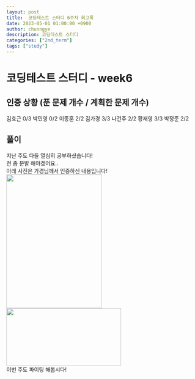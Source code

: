 ```yaml
---
layout: post
title:  코딩테스트 스터디 6주차 회고록
date: 2023-05-01 01:00:00 +0900
author: chunngye
description: 코딩테스트 스터디
categories: ["2nd_term"]
tags: ["study"]
---
```


# 코딩테스트 스터디 - week6


## 인증 상황 (푼 문제 개수 / 계획한 문제 개수)
김효근 0/3
박민영 0/2
이종훈 2/2
김가경 3/3
나건주 2/2
황재영 3/3
박정준 2/2
<br>

## 풀이 
지난 주도 다들 열심히 공부하셨습니다!<br>
전 좀 분발 해야겠어요..<br>
아래 사진은 가경님께서 인증하신 내용입니다!<br>
<img src="https://user-images.githubusercontent.com/102454078/235817032-79caddbf-2705-4acd-8e35-e353f23dc127.png" width="250" height="350">
<img src="https://user-images.githubusercontent.com/102454078/235817036-3693d15b-c42f-4c46-9091-620dfc91b814.png" width="300" height="150">
<br>
이번 주도 파이팅 해봅시다!




